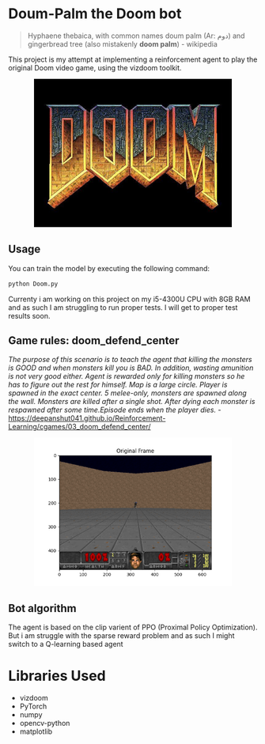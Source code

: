 # Doum-Palm the Doom bot

> Hyphaene thebaica, with common names doum palm (Ar: دوم) and gingerbread tree (also mistakenly **doom palm**) - wikipedia

This project is my attempt at implementing a reinforcement agent to play the original Doom video game, using the vizdoom toolkit.
<p align="center">
	<img src="Images/logo.jpg" width="400"/>
</p>

## Usage
You can train the model by executing the following command:
```bash
python Doom.py
```
Currenty i am working on this project on my i5-4300U CPU with 8GB RAM and as such I am struggling to run proper tests. I will get to proper test results soon.

## Game rules: doom_defend_center
*The purpose of this scenario is to teach the agent that killing the monsters is GOOD and when monsters kill you is BAD. In addition, wasting amunition is not very good either. Agent is rewarded only for killing monsters so he has to figure out the rest for himself. Map is a large circle. Player is spawned in the exact center. 5 melee-only, monsters are spawned along the wall. Monsters are killed after a single shot. After dying each monster is respawned after some time.Episode ends when the player dies.* - https://deepanshut041.github.io/Reinforcement-Learning/cgames/03_doom_defend_center/

<p align="center">
	<img src="Images/Figure_1.png" width="400"/>
</p>

## Bot algorithm
The agent is based on the clip varient of PPO (Proximal Policy Optimization). But i am struggle with the sparse reward problem and as such I might switch to a Q-learning based agent 

# Libraries Used
- vizdoom
- PyTorch
- numpy
- opencv-python
- matplotlib
